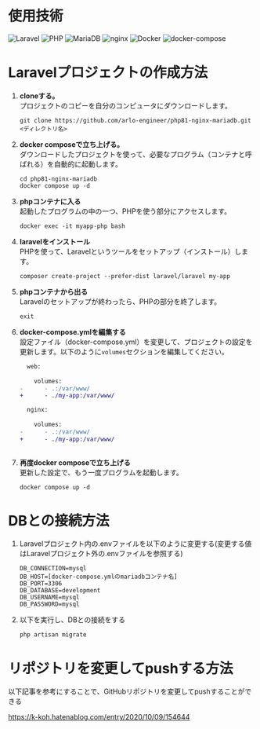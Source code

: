# 使用技術
![Laravel](https://img.shields.io/badge/Laravel-10-brightgreen.svg)
![PHP](https://img.shields.io/badge/PHP-8-blue.svg)
![MariaDB](https://img.shields.io/badge/MariaDB-10.4-blue.svg)
![nginx](https://img.shields.io/badge/nginx-1.18-blue.svg)
![Docker](https://img.shields.io/badge/Docker-20.10-blue.svg)
![docker-compose](https://img.shields.io/badge/docker--compose-1.29-blue.svg)


# Laravelプロジェクトの作成方法

1. **cloneする。**  
   プロジェクトのコピーを自分のコンピュータにダウンロードします。
   ```
   git clone https://github.com/arlo-engineer/php81-nginx-mariadb.git <ディレクトリ名>
   ```

2. **docker composeで立ち上げる。**  
   ダウンロードしたプロジェクトを使って、必要なプログラム（コンテナと呼ばれる）を自動的に起動します。
   ```
   cd php81-nginx-mariadb
   docker compose up -d
   ```

3. **phpコンテナに入る**  
   起動したプログラムの中の一つ、PHPを使う部分にアクセスします。
   ```
   docker exec -it myapp-php bash
   ```

4. **laravelをインストール**  
   PHPを使って、Laravelというツールをセットアップ（インストール）します。
   ```
   composer create-project --prefer-dist laravel/laravel my-app
   ```

5. **phpコンテナから出る**  
   Laravelのセットアップが終わったら、PHPの部分を終了します。
   ```
   exit
   ```

6. **docker-compose.ymlを編集する**  
   設定ファイル（docker-compose.yml）を変更して、プロジェクトの設定を更新します。以下のように`volumes`セクションを編集してください。
   ```diff
     web: 
    
       volumes:
   -      - .:/var/www/
   +      - ./my-app:/var/www/

     nginx: 
    
       volumes:
   -      - .:/var/www/
   +      - ./my-app:/var/www/
    
   ```

7. **再度docker composeで立ち上げる**  
   更新した設定で、もう一度プログラムを起動します。
   ```
   docker compose up -d
   ```
# DBとの接続方法
1. Laravelプロジェクト内の.envファイルを以下のように変更する(変更する値はLaravelプロジェクト外の.envファイルを参照する)
   ```:.env
   DB_CONNECTION=mysql
   DB_HOST=[docker-compose.ymlのmariadbコンテナ名]
   DB_PORT=3306
   DB_DATABASE=development
   DB_USERNAME=mysql
   DB_PASSWORD=mysql
   ```
3. 以下を実行し、DBとの接続をする
   ```
   php artisan migrate
   ```
# リポジトリを変更してpushする方法
以下記事を参考にすることで、GitHubリポジトリを変更してpushすることができる

https://k-koh.hatenablog.com/entry/2020/10/09/154644

